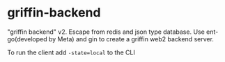 # griffin-backend 

<p>
"griffin backend" v2. Escape from redis and json type database. Use ent-go(developed by Meta) and gin to create a griffin web2 backend server.
</p>

<p>

To run the client add `-state=local` to the CLI

</p>